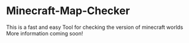 # Minecraft-Map-Checker
This is a fast and easy Tool for checking the version of minecraft worlds
More information coming soon!
